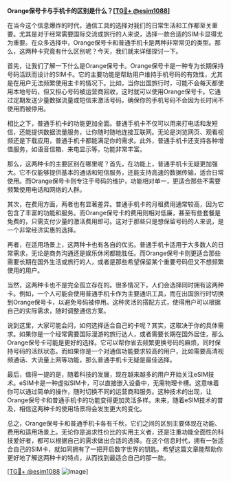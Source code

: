 **Orange保号卡与手机卡的区别是什么？[[TG💪+ @esim1088](https://t.me/s/esim1088)]**

在当今这个信息爆炸的时代，通信工具的选择对我们的日常生活和工作都至关重要。尤其是对于经常需要国际交流或旅行的人来说，选择一款合适的SIM卡显得尤为重要。在众多选择中，Orange保号卡和普通手机卡是两种非常常见的类型。那么，这两种卡究竟有什么区别呢？今天，我们就来详细探讨一下。

首先，让我们了解一下什么是Orange保号卡。Orange保号卡是一种专为长期保持号码活跃而设计的SIM卡。它的主要功能是帮助用户维持手机号码的有效性，尤其是在用户无法频繁使用主卡的情况下。比如，当你出国旅行时，可能不会每天都使用本地号码，但又担心号码被运营商回收，这时就可以使用Orange保号卡。它通过定期发送少量数据流量或短信来激活号码，确保你的手机号码不会因为长时间不使用而被停用。

相比之下，普通手机卡的功能更加全面。普通手机卡不仅可以用来打电话和发短信，还能提供数据流量服务，让你随时随地连接互联网。无论是浏览网页、观看视频还是下载应用，普通手机卡都能满足你的需求。此外，普通手机卡还支持各种增值服务，如语音信箱、来电显示等，功能非常丰富。

那么，这两种卡的主要区别在哪里呢？首先，在功能上，普通手机卡无疑更加强大。它不仅能够提供基本的通话和短信服务，还能支持高速的数据传输，适合日常使用。而Orange保号卡则专注于号码的维护，功能相对单一，更适合那些不需要频繁使用电话和网络的人群。

其次，在费用方面，两者也有显著差异。普通手机卡的月租费用通常较高，因为它包含了丰富的功能和服务。而Orange保号卡的费用则相对低廉，甚至有些套餐是免费的，只需支付少量的激活费用即可。这对于那些只是想保留号码的人来说，是一个非常经济实惠的选择。

再者，在适用场景上，这两种卡也有各自的优劣。普通手机卡适用于大多数人的日常需求，无论是商务沟通还是娱乐休闲都能胜任。而Orange保号卡则更适合那些需要长期在国外生活或旅行的人，或者是那些希望保留某个重要号码但又不想频繁使用的用户。

当然，这两种卡也不是完全孤立存在的。很多情况下，人们会选择同时拥有这两种卡。例如，一个人可能会使用普通手机卡作为主要通讯工具，而在出国旅行时切换到Orange保号卡，以避免号码被停用。这种灵活的搭配方式，使得用户可以根据自己的实际需求，随时调整通信方案。

说到这里，大家可能会问，如何选择适合自己的卡呢？其实，这取决于你的具体需求。如果你是一个经常需要国际漫游的旅行达人，或者需要长期在国外居住，那么Orange保号卡可能是更好的选择。它可以帮你省去频繁更换号码的麻烦，同时保持号码的活跃状态。而如果你是一个对通信功能要求较高的用户，比如需要高清视频通话、大流量上网等功能，那么普通手机卡无疑是最佳选择。

最后，值得一提的是，随着科技的发展，现在越来越多的用户开始关注eSIM技术。eSIM卡是一种虚拟SIM卡，可以直接嵌入设备中，无需物理卡槽。这意味着你可以通过简单的操作，随时切换不同的运营商和服务。这种技术的出现，让Orange保号卡和普通手机卡的功能变得更加灵活多样。未来，随着eSIM技术的普及，相信这两种卡的使用场景将会发生更大的变化。

总之，Orange保号卡和普通手机卡各有千秋，它们之间的区别主要体现在功能、费用和适用场景上。无论你是追求性价比的实用主义者，还是注重功能全面性的科技爱好者，都可以根据自己的需求做出合适的选择。在这个信息时代，拥有一张适合自己的SIM卡，就如同拥有了一把开启数字世界的钥匙。希望这篇文章能帮助你更好地了解这两种卡的特点，从而找到最适合自己的那一款。

[[TG💪+ @esim1088](https://t.me/s/esim1088) ![Image](https://i.postimg.cc/4NQfJmqS/Snipaste-2025-05-13-00-14-12.png)]